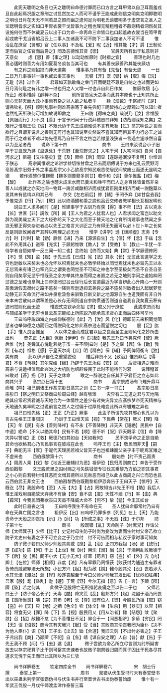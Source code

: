 <!-- { "loadSidebar": true } -->
　　此宪天聦明之条目也天之聦明曰命德讨罪而已口方言之耳甲胄以自卫耳而羞戎且自此起焉况服之章刑之讨显然加之人而可不谨乎王能戒此则信克明矣克明即聦明之明也日月在天无不照若显之照而幽之遗何足为明老氏谈聦明多于虚空言之圣人之论聦明皆求之实如口甲胄衣裳干戈皆事为之粗也理无精粗粗者不蔽则精者洞然矣其设施何往而不休哉夏云以出于口为命一命再命三命皆口也口起羞故衣裳当在笥甲胄起戎故干戈当省躬吕云上二事人加诸我不可不防下二事我加诸人不可不谨
　　惟治乱在庶官【贤邪】官【任以事】不及私【爱】昵【近】惟其能【才】爵【王制论定而后官之任官而后爵之】罔及恶德惟其贤【徳】
　　官爵天所有出于私意则非天意矣
　　虑【思】善【事之理】以动动惟厥时【时措之宜】
　　善理也时几也善必适时则善为有用如夏葛冬裘各当其可也
　　有其善丧厥善矜其能丧厥功
　　有之矜之则招损而非天道矣
　　惟事事乃其有备【先备】有备无患
　　一日二日万几事事非一事也或云事其事也
　　无啓【开】宠【嬖】纳【取】侮【玩】无耻【讳】过作非
　　君尊如天孰敢侮之幸门开而朝廷不尊是自纳之也过而更如日月焉何耻之有讳之増一过也归之人又増一过也非自此日作矣
　　惟厥攸居【心所止】政事惟醇【醇粹不杂】
　　前所言皆宪天之事而此其本原也于止知其所止则心无非天而大政小事焉有杂之以人欲之私者乎
　　黩【烦数】于祭祀时【是】谓弗钦礼【祭】烦则乱事神则难髙宗笃于奉先典祀丰昵皆持心之厚观过可以知仁者也然礼天所秩何可増加故说即救之
　　王曰防【得味之美】哉说乃【汝】言惟服【佩服而行】乃不良【善】于言予罔闻于行说拜稽首曰非知【防哉则深知之矣】之艰行之惟艰王忱【诚】不艰允协于先王成德惟说不言有厥咎【过】髙宗味说之言而欲行之且谓非说言之善则无可行也其知说至矣然说不喜其知而惧其不力行必王之诚而于行之难者不难以协先德焉乃自任不言之咎岂若襟量浅狭者一言遇主遽哆然自喜以为至足者哉
　　说命下第十四　　　　　　　　商书
　　王曰来汝说台小子旧学于甘盘既乃遯【盘退处】于荒野【至荒野求之】入宅于河【入宅河涘】自河【自河求之】徂亳【又往亳矣】暨【及】厥终【后】罔显【遂踪迹泯没不复明】尔惟训于朕志
　　髙宗闻惟艰之论讲学益切怅甘盘之已去而期傅说于方来也孔云荒野河亳皆髙宗旧劳于外之事盖髙宗父小乙欲髙宗知民艰苦使居民间故废业而遂无显明之德
　　若作酒醴尔惟麴糵【麴多则苦糵多则甘】若作和【调】羮尔惟盐【咸】梅【酸】
　　此作圣之喻也醴未成米水而已羮未和牲牢而已人之身百体皆备然非亲善人以成就之亦天地间一物耳一説苦咸酸相济而成犹君臣刚柔相济而成一説麴糵以发其未有盐梅以和其已有
　　尔交【左右前后】修【辅】予罔予弃【如甘盘去我】予惟克迈【行】乃训【敎】此以终酒醴和羮之説也吕云交修者斆学相长互相发明也
　　説曰王人求多闻时【是】惟建事学于古训乃有获【得】事不师【法】古以克永【长】世匪【非】説攸【所】闻【王人为君之人犹君人也】人君求闻之富岂以助文辞为观美哉立天下之大经弥纶天下之大化而至于賛天地之化育所谓建事也然闻之多岂无邪正得失杂进者必以先王之格言大训正之乃有得无失而可以必卜世卜年之长矣反是则匪攸闻者严其辞以明理之必无也
　　惟学【讲学】逊【谦顺虚】志务【专力】时【时时】敏【勤】厥修【进】乃来【源源自生】允【信】怀【念】于兹【念此不外用其心】道积【充实】于厥躬惟斆【教人】学【受教】半【教止一半犹一半待学者自悟如举一反三闻一知二也】念终始【终而又始】典【常】于学厥德修罔【不】觉【知】监【视】于先王成【已成】宪【法】其永【长】无愆此言道学之无穷也逊敏以来矣未也必允怀以积焉犹未也必斆学终始以罔觉焉犹未也必监先王以永无愆焉来有诸己也积充实之谓美也罔觉圣不可知之神也学至圣极矣而圣不自圣自圣则自用矣寜无愆乎惟既圣之余方举其终身而得之者置之若无之地则学问之道始粹罔愆德之至难也臯陶止曰帝德罔愆吕云徐行后长言道最近为学当辨此心升降心一升则髙傲满假去桀纣之路不逺矣一降则卑逊退抑去尧舜之路不逺矣时敏者出入起居梦觉动静无非天命流行来如井泉愈汲愈来驯致日新又新之地源源自生也道我固有非自外来本未尝散何以谓积盖是心长存无间则道自参防贯通否则道自道我自我矣夏云积有迹罔觉则化而无迹
　　惟説式克钦承旁招【求】俊乂列于庶位
　　此説求贤而相与辅成圣学于无穷也吕云髙宗能如上所陈説乃能承意求贤心正而后四体可举也
　　王曰呜呼説四海之内咸仰朕德时【此】乃【汝】风【化】德即前云来积罔觉罔愆者也举仰德之功而归之傅説风化之妙此髙宗逊志而望説之切也
　　股【足】肱【手】惟人良臣惟圣
　　人以体之全而成犹君以臣之良而圣主圣则风化之妙所由出也
　　昔先正【大臣】保衡【伊尹】作【兴起】我先王乃曰予弗克俾【使】厥后惟【为】尧舜其心愧耻若挞于市一夫不则曰时【是】予之辜【罪】佑【助】我烈【有功】祖格【感】于皇天尔尚【庶】明【精白】保【辅】予罔俾阿衡专【独】美有商
　　此以伊尹自任之重望説也
　　惟后非贤不乂【致治】惟贤非后【得君】不食【苟禄】其尔克绍【继】乃辟于先王永绥【安】民
　　后贤相遇之难而髙宗与说适相值焉此兴治之大机防也绍辟绥民于此时不能待何时邪
　　说拜稽首曰敢对【荅】扬【称】天子之休命
　　敢之一辞说之自任其尹乎君臣之立志如此商其兴乎
　　髙宗肜日第十五　　　　　　　商书
　　髙宗祭成汤有飞雉升鼎耳而雊【鸣】祖己训诸王作髙宗肜日髙宗之训【二书一序一书亡】
　　髙宗肜日髙宗肜日【祭之明日又祭商曰肜周曰绎】越有雊雉
　　灾异有二无道之君与天地隔絶其应常迟贤君诚与天地合为一体情性之差少有过失灾异立应髙宗梦帝宪天精神与天地通久矣丰昵之过说前言之然人之过偏于过厚处难变此所以有雊雉之异也
　　祖己曰惟先格【正】王正【乃正】厥事
　　此孟子所谓先攻其邪心也孔以为言古先格王正事弭灾
　　乃训于王曰惟天监【视】下民典【常在】厥义【理】降【天】年【民】有永【善则降祥】有不永【不善降殃】非天夭【短絶】民民中【自中道】絶命【不义以絶其命】民有不若【顺】德不听【服】罪天既孚【信】命【降灾异以警戒】正【救】厥德乃曰其如台【天如我何】
　　民不畏孚命之正是自絶其命也欲格君心乃言民事言在彼戒在此也
　　呜呼王司【主】敬民罔非天【嗣子】典祀无丰【厚】于昵代天理民若祖父皆天子也岂祖踈而父亲乎丰于昵焉冝雉之不虚来也
　　西伯戡黎第十六　　　　　　　商书
　　殷始咎【纣不责己而责人】周周人乗【伐】黎【地近王畿辅纣为恶】祖伊恐【民归周则商亡】奔告于受作西伯戡黎
　　文王脱羑里之囚纣赐之弓矢鈇钺使专征伐其乗黎乃方伯之职其事君之小心则自若特纣増其恶而文増其德所以见咎恶而祖己以此占商周之兴亡而恐也吕云西伯武王非文王也
　　西伯戡黎西伯既戡黎祖伊恐奔告于王曰天子【惊呼】天既讫【尽】我殷命格【至】人元【大】【占】罔敢知吉非先王不相【助】我后人惟王淫戏用自絶故天弃我不有康【安】食不虞【度】天性不廸【行】率【由】典【彛常】今我民罔弗欲丧曰天曷不降威大命不【何不】挚【猛】今王其如台
　　此时日曷丧之谓
　　王曰呜呼我生不有命在天
　　圣人犹曰命靡常纣乃曰有命在天眞亡国之言也
　　祖伊反【出】曰呜呼乃罪多参【列见】在上【天】乃能责命于天殷之即丧指【示】乃【纣】功【所成之事】不无戮【诛】于尔邦
　　防子第十七　　　　　　　　　商书
　　殷既错【乱】天命防子【纣庶兄】作诰父师【太师箕子】少师【比干】史记纣母生防子时尚为妾改为妻而生纣纣父帝乙欲立防子太史曰有妻之子不可立妾之子乃立纣　纣不可告而相与私议于家时事可知矣
　　防子微子若曰父师少师殷其弗或【庶】乱【治】正四方我祖【汤】厎【致行】遂【成功】陈【列】于上【上世】我【纣】用沈【溺】酗【恶】于酒用乱败厥德于下【后】殷【民】罔不小大【无小无大】好草【苟且】窃【盗】奸【外】宄【内】卿士【在位】师师【相师】非度【法】凡有辜罪乃罔恒获【败获纣为逋逃主有罪者皆倚贵戚避罪法无所施】小民方兴【起】相为敌【鬬】雠今殷其沦【没】丧若涉大水其无津【渡处】涯【岸】殷遂丧越至于今曰父师少师我其发出狂【忧闷如狂疾】吾家【殷】耄【昏乱】逊【遯】于荒【野】今尔无指【意】告【一言】予顚【陨】隮【坠】若之何其
　　此微子见殷将亡无所措躬哀痛之至以告二子也
　　父师若曰王子【防子帝乙长子】天毒【酷】降灾荒【乱】殷邦方兴【起】沈酗于酒乃罔畏畏【畏所当畏】咈【逆】其耇【老】长【尊】旧有位人【贤】今殷民乃攘【取】窃【盗】神【天】只【地】之牺【色全】牷【体全】牲【生杀】用【器实】以容【相容】将食无灾【罪】降【下】监【视】殷民用乂【用从治者】雠【结怨】敛【聚敛】召【招】敌雠不怠【为不善惟日不足】罪合于一【同恶相济】多瘠【穷民】罔【无】诏【诏救】商今其有灾我兴【起】受【当】其败商其沦丧我罔为臣仆【决不为他人臣仆】诏【告】王子出【出去】廸【合道】我旧云刻【不出纣必害之】子王子弗出我【商】乃顚隮【不祀】自【各】靖【谋自安之理】人自【各】献【告】于先王我不顾【问】行【去】遯【退】
　　微子尝欲为帝乙所立尽言则为纣所疑害故去以存宗祀箕子比干则可罄其忠谏者也故微子抱祭器归周而箕子囚比干死各尽其道求无愧于先王而已此其所以为三仁欤









　　尚书详解卷五
　　钦定四库全书
　　尚书详解卷六　　　　　宋　胡士行　撰
　　泰誓上第一　　　　　　　　　周书
　　晁错从伏生受书时未有泰誓壁书出以巫蛊未列学官张霸伪书与伏生书并行至晋世古书出伪泰誓始废
　　惟十有一年武王伐殷一月戊午师渡孟津作泰誓三篇
